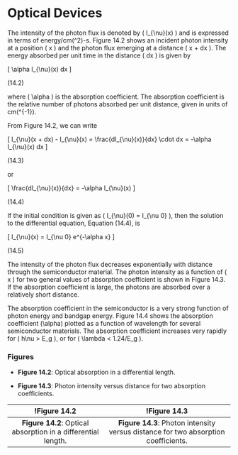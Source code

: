 # Optical Devices

The intensity of the photon flux is denoted by \( I_{\nu}(x) \) and is expressed in terms of energy/cm\(^2\)-s. Figure 14.2 shows an incident photon intensity at a position \( x \) and the photon flux emerging at a distance \( x + dx \). The energy absorbed per unit time in the distance \( dx \) is given by

\[
\alpha I_{\nu}(x) dx
\]

(14.2)

where \( \alpha \) is the absorption coefficient. The absorption coefficient is the relative number of photons absorbed per unit distance, given in units of cm\(^{-1}\).

From Figure 14.2, we can write

\[
I_{\nu}(x + dx) - I_{\nu}(x) = \frac{dI_{\nu}(x)}{dx} \cdot dx = -\alpha I_{\nu}(x) dx
\]

(14.3)

or

\[
\frac{dI_{\nu}(x)}{dx} = -\alpha I_{\nu}(x)
\]

(14.4)

If the initial condition is given as \( I_{\nu}(0) = I_{\nu 0} \), then the solution to the differential equation, Equation (14.4), is

\[
I_{\nu}(x) = I_{\nu 0} e^{-\alpha x}
\]

(14.5)

The intensity of the photon flux decreases exponentially with distance through the semiconductor material. The photon intensity as a function of \( x \) for two general values of absorption coefficient is shown in Figure 14.3. If the absorption coefficient is large, the photons are absorbed over a relatively short distance.

The absorption coefficient in the semiconductor is a very strong function of photon energy and bandgap energy. Figure 14.4 shows the absorption coefficient \(\alpha\) plotted as a function of wavelength for several semiconductor materials. The absorption coefficient increases very rapidly for \( h\nu > E_g \), or for \( \lambda < 1.24/E_g \).

### Figures

- **Figure 14.2**: Optical absorption in a differential length.

- **Figure 14.3**: Photon intensity versus distance for two absorption coefficients.

| !Figure 14.2 | !Figure 14.3 |
|:--:|:--:|
| **Figure 14.2**: Optical absorption in a differential length. | **Figure 14.3**: Photon intensity versus distance for two absorption coefficients. |
